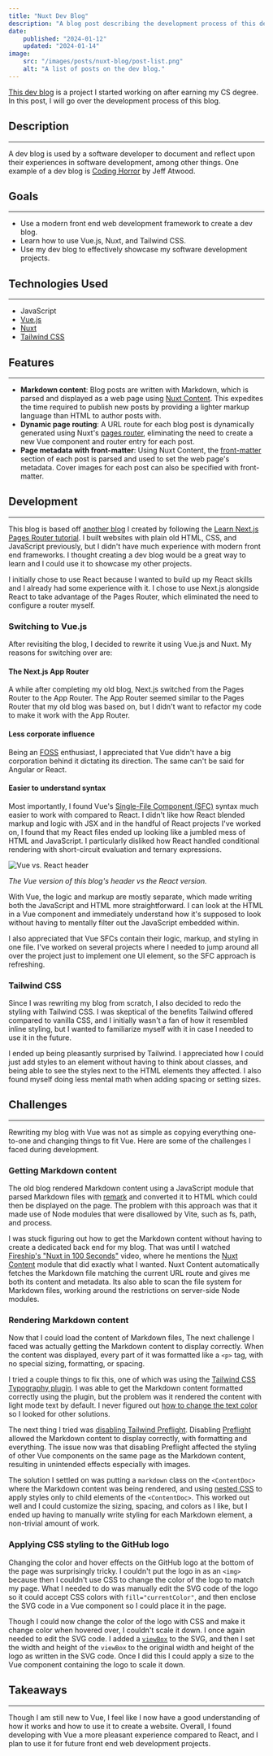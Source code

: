 ```yaml
---
title: "Nuxt Dev Blog"
description: "A blog post describing the development process of this dev blog."
date:
    published: "2024-01-12"
    updated: "2024-01-14"
image:
    src: "/images/posts/nuxt-blog/post-list.png"
    alt: "A list of posts on the dev blog."
---
```


[This dev blog](https://github.com/OtherAndrew/nuxt-blog) is a project I started working on after earning my CS degree. In this post, I will go over the development process of this blog.

## Description

---

A dev blog is used by a software developer to document and reflect upon their experiences in software development, among other things. One example of a dev blog is [Coding Horror](https://blog.codinghorror.com) by Jeff Atwood.

## Goals

---

- Use a modern front end web development framework to create a dev blog.
- Learn how to use Vue.js, Nuxt, and Tailwind CSS.
- Use my dev blog to effectively showcase my software development projects.

## Technologies Used

---

- JavaScript
- [Vue.js](https://vuejs.org)
- [Nuxt](https://nuxt.com)
- [Tailwind CSS](https://tailwindcss.com)

## Features

---

- **Markdown content**: Blog posts are written with Markdown, which is parsed and displayed as a web page using [Nuxt Content](https://content.nuxt.com). This expedites the time required to publish new posts by providing a lighter markup language than HTML to author posts with.
- **Dynamic page routing**: A URL route for each blog post is dynamically generated using Nuxt's [pages router](https://nuxt.com/docs/guide/directory-structure/pages#dynamic-routes), eliminating the need to create a new Vue component and router entry for each post.
- **Page metadata with front-matter**: Using Nuxt Content, the [front-matter](https://content.nuxt.com/usage/markdown#front-matter) section of each post is parsed and used to set the web page's metadata. Cover images for each post can also be specified with front-matter.

## Development

---

This blog is based off [another blog](https://github.com/OtherAndrew/nextjs-blog) I created by following the [Learn Next.js Pages Router tutorial](https://nextjs.org/learn-pages-router/basics/create-nextjs-app). I built websites with plain old HTML, CSS, and JavaScript previously, but I didn't have much experience with modern front end frameworks. I thought creating a dev blog would be a great way to learn and I could use it to showcase my other projects.

I initially chose to use React because I wanted to build up my React skills and I already had some experience with it. I chose to use Next.js alongside React to take advantage of the Pages Router, which eliminated the need to configure a router myself.

### Switching to Vue.js

After revisiting the blog, I decided to rewrite it using Vue.js and Nuxt. My reasons for switching over are:

#### The Next.js App Router

A while after completing my old blog, Next.js switched from the Pages Router to the App Router. The App Router seemed similar to the Pages Router that my old blog was based on, but I didn't want to refactor my code to make it work with the App Router.

#### Less corporate influence

Being an [FOSS](https://en.wikipedia.org/wiki/Free_and_open-source_software) enthusiast, I appreciated that Vue didn't have a big corporation behind it dictating its direction. The same can't be said for Angular or React.

#### Easier to understand syntax

Most importantly, I found Vue's [Single-File Component (SFC)](https://vuejs.org/guide/scaling-up/sfc.html) syntax much easier to work with compared to React. I didn't like how React blended markup and logic with JSX and in the handful of React projects I've worked on, I found that my React files ended up looking like a jumbled mess of HTML and JavaScript. I particularly disliked how React handled conditional rendering with short-circuit evaluation and ternary expressions.

![Vue vs. React header](/images/posts/nuxt-blog/vue-vs-react-header.png)

*The Vue version of this blog's header vs the React version.*

With Vue, the logic and markup are mostly separate, which made writing both the JavaScript and HTML more straightforward. I can look at the HTML in a Vue component and immediately understand how it's supposed to look without having to mentally filter out the JavaScript embedded within.

I also appreciated that Vue SFCs contain their logic, markup, and styling in one file. I've worked on several projects where I needed to jump around all over the project just to implement one UI element, so the SFC approach is refreshing.

### Tailwind CSS

Since I was rewriting my blog from scratch, I also decided to redo the styling with Tailwind CSS. I was skeptical of the benefits Tailwind offered compared to vanilla CSS, and I initially wasn't a fan of how it resembled inline styling, but I wanted to familiarize myself with it in case I needed to use it in the future.

I ended up being pleasantly surprised by Tailwind. I appreciated how I could just add styles to an element without having to think about classes, and being able to see the styles next to the HTML elements they affected. I also found myself doing less mental math when adding spacing or setting sizes.

## Challenges

---

Rewriting my blog with Vue was not as simple as copying everything one-to-one and changing things to fit Vue. Here are some of the challenges I faced during development.

### Getting Markdown content

The old blog rendered Markdown content using a JavaScript module that parsed Markdown files with [remark](https://remark.js.org) and converted it to HTML which could then be displayed on the page. The problem with this approach was that it made use of Node modules that were disallowed by Vite, such as fs, path, and process.

I was stuck figuring out how to get the Markdown content without having to create a dedicated back end for my blog. That was until I watched [Fireship's "Nuxt in 100 Seconds"](https://www.youtube.com/watch?v=dCxSsr5xuL8&t=96) video, where he mentions the [Nuxt Content](https://content.nuxt.com) module that did exactly what I wanted. Nuxt Content automatically fetches the Markdown file matching the current URL route and gives me both its content and metadata. Its also able to scan the file system for Markdown files, working around the restrictions on server-side Node modules.

### Rendering Markdown content

Now that I could load the content of Markdown files, The next challenge I faced was actually getting the Markdown content to display correctly. When the content was displayed, every part of it was formatted like a `<p>` tag, with no special sizing, formatting, or spacing.

I tried a couple things to fix this, one of which was using the [Tailwind CSS Typography plugin](https://stackoverflow.com/a/69602423). I was able to get the Markdown content formatted correctly using the plugin, but the problem was it rendered the content with light mode text by default. I never figured out [how to change the text color](https://tailwindcss.com/docs/typography-plugin) so I looked for other solutions.

The next thing I tried was [disabling Tailwind Preflight](https://stackoverflow.com/questions/75881126/tailwind-css-is-unstyling-page-created-through-remark-and-rehype). Disabling [Preflight](https://tailwindcss.com/docs/preflight) allowed the Markdown content to display correctly, with formatting and everything. The issue now was that disabling Preflight affected the styling of other Vue components on the same page as the Markdown content, resulting in unintended effects especially with images.

The solution I settled on was putting a `markdown` class on the `<ContentDoc>` where the Markdown content was being rendered, and using [nested CSS](https://developer.mozilla.org/en-US/docs/Web/CSS/CSS_nesting/Using_CSS_nesting) to apply styles only to child elements of the `<ContentDoc>`. This worked out well and I could customize the sizing, spacing, and colors as I like, but I ended up having to manually write styling for each Markdown element, a non-trivial amount of work.

### Applying CSS styling to the GitHub logo

Changing the color and hover effects on the GitHub logo at the bottom of the page was surprisingly tricky. I couldn't put the logo in as an `<img>` because then I couldn't use CSS to change the color of the logo to match my page. What I needed to do was manually edit the SVG code of the logo so it could accept CSS colors with `fill="currentColor"`, and then enclose the SVG code in a Vue component so I could place it in the page.

Though I could now change the color of the logo with CSS and make it change color when hovered over, I couldn't scale it down. I once again needed to edit the SVG code. I added a [`viewBox`](https://developer.mozilla.org/en-US/docs/Web/SVG/Attribute/viewBox) to the SVG, and then I set the width and height of the `viewBox` to the original width and height of the logo as written in the SVG code. Once I did this I could apply a size to the Vue component containing the logo to scale it down.

## Takeaways

---

Though I am still new to Vue, I feel like I now have a good understanding of how it works and how to use it to create a website. Overall, I found developing with Vue a more pleasant experience compared to React, and I plan to use it for future front end web development projects.
